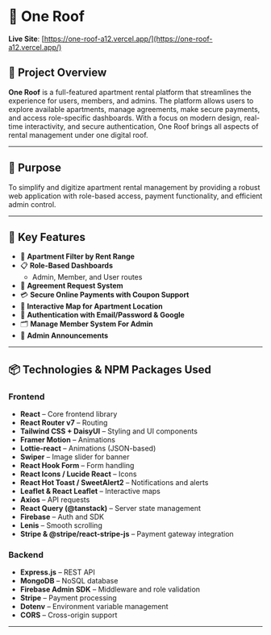 # 🏢 One Roof

**Live Site**: [https://one-roof-a12.vercel.app/](https://one-roof-a12.vercel.app/)

## 📝 Project Overview

**One Roof** is a full-featured apartment rental platform that streamlines the experience for users, members, and admins. The platform allows users to explore available apartments, manage agreements, make secure payments, and access role-specific dashboards. With a focus on modern design, real-time interactivity, and secure authentication, One Roof brings all aspects of rental management under one digital roof.

---

## 🎯 Purpose

To simplify and digitize apartment rental management by providing a robust web application with role-based access, payment functionality, and efficient admin control.

---

## 🚀 Key Features

- 🔎 **Apartment Filter by Rent Range**
- 📋 **Role-Based Dashboards**
  - Admin, Member, and User routes
- 🧾 **Agreement Request System**
- 💳 **Secure Online Payments with Coupon Support**
- 🧭 **Interactive Map for Apartment Location**
- 🔐 **Authentication with Email/Password & Google**
- 🗂 **Manage Member System For Admin**
- 📢 **Admin Announcements**

---

## 📦 Technologies & NPM Packages Used

### Frontend
- **React** – Core frontend library
- **React Router v7** – Routing
- **Tailwind CSS + DaisyUI** – Styling and UI components
- **Framer Motion** – Animations
- **Lottie-react** – Animations (JSON-based)
- **Swiper** – Image slider for banner
- **React Hook Form** – Form handling
- **React Icons / Lucide React** – Icons
- **React Hot Toast / SweetAlert2** – Notifications and alerts
- **Leaflet & React Leaflet** – Interactive maps
- **Axios** – API requests
- **React Query (@tanstack)** – Server state management
- **Firebase** – Auth and SDK
- **Lenis** – Smooth scrolling
- **Stripe & @stripe/react-stripe-js** – Payment gateway integration

### Backend
- **Express.js** – REST API
- **MongoDB** – NoSQL database
- **Firebase Admin SDK** – Middleware and role validation
- **Stripe** – Payment processing
- **Dotenv** – Environment variable management
- **CORS** – Cross-origin support

---

